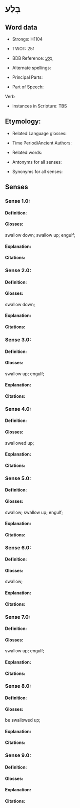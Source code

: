 # בָּלַע

<!-- Status: S2="NeedsEdits" -->
<!-- Lexica used for edits:   -->

## Word data

* Strongs: H1104

* TWOT: 251

* BDB Reference: [בָּלַע](rc://en/bdb/dict/b.by.aa)

* Alternate spellings:

* Principal Parts:

* Part of Speech:

Verb

* Instances in Scripture: TBS

## Etymology:

* Related Language glosses:

* Time Period/Ancient Authors:

* Related words:

* Antonyms for all senses:

* Synonyms for all senses:

## Senses

### Sense 1.0:

#### Definition:

#### Glosses:

swallow down; swallow up; engulf; 

#### Explanation:

#### Citations:



### Sense 2.0:

#### Definition:

#### Glosses:

swallow down; 

#### Explanation:

#### Citations:



### Sense 3.0:

#### Definition:

#### Glosses:

swallow up; engulf; 

#### Explanation:

#### Citations:



### Sense 4.0:

#### Definition:

#### Glosses:

swallowed up; 

#### Explanation:

#### Citations:



### Sense 5.0:

#### Definition:

#### Glosses:

swallow; swallow up; engulf; 

#### Explanation:

#### Citations:



### Sense 6.0:

#### Definition:

#### Glosses:

swallow; 

#### Explanation:

#### Citations:



### Sense 7.0:

#### Definition:

#### Glosses:

swallow up; engulf; 

#### Explanation:

#### Citations:



### Sense 8.0:

#### Definition:

#### Glosses:

be swallowed up; 

#### Explanation:

#### Citations:



### Sense 9.0:

#### Definition:

#### Glosses:



#### Explanation:

#### Citations:



